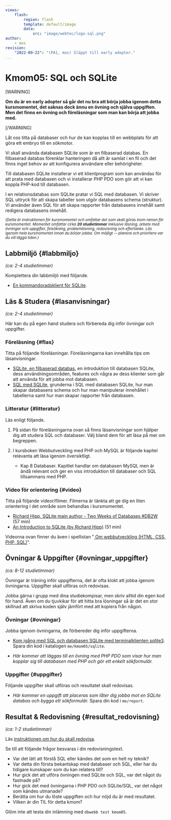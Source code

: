 ```yaml
---
views:
    flash:
        region: flash
        template: default/image
        data:
            src: "image/webtec/logo-sql.png"
author:
    - mos
revision:
    "2022-09-22": "(PA1, mos) Släppt till early adopter."
...
```

Kmom05: SQL och SQLite
==================================

<!--
[WARNING]

**Kursutveckling pågår inför hösten 2022. Använd inte materialet innan denna rutan är borttagen.**

[/WARNING]

-->

[WARNING]

**Om du är en early adopter så går det nu bra att börja jobba igenom detta kursmomentet, det saknas dock ännu en övning och själva uppgiften. Men det finns en övning och föreläsningar som man kan börja att jobba med.**

[/WARNING]

Låt oss titta på databaser och hur de kan kopplas till en webbplats för att göra ett embryo till en sökmotor.

Vi skall använda databasen SQLite som är en filbaserad databas. En filbaserad databas förenklar hanteringen då allt är samlat i en fil och det finns inget behov av att konfigurera användare eller behörigheter.

Till databasen SQLite installerar vi ett klientprogram som kan användas för att prata med databasen och vi installerar PHP PDO som gör att vi kan koppla PHP-kod till databasen. <!-- Vi prövar olika klienter, en variant för desktop och en terminalbaserad. -->

I en relationsdatabas som SQLite pratar vi SQL med databasen. Vi skriver SQL uttryck för att skapa tabeller som utgör databasens schema (struktur). Vi använder även SQL för att skapa rapporter från databasens innehåll samt redigera databasens innehåll.

<!--more-->

<!--
Så här kan det se ut när du är klar med kursmomentet.

[FIGURE src="image/webtec/pdo/search-result.png?w=w3" caption="Resultatet från sökningen presenteras."]

[FIGURE src="image/webtec/pdo/insert-filled.png?w=w3" caption="Formuläret är ifyllt med värden."]

[FIGURE src="image/webtec/pdo/search-delete.png?w=w3" caption="Klicka på ett id för att se mer, eller update/delete för att modifiera raden."]
-->




<small><i>(Detta är instruktionen för kursmomentet och omfattar det som skall göras inom ramen för kursmomentet. Momentet omfattar cirka **20 studietimmar** inklusive läsning, arbete med övningar och uppgifter, felsökning, problemlösning, redovisning och eftertanke. Läs igenom hela kursmomentet innan du börjar jobba. Om möjligt -- planera och prioritera var du vill lägga tiden.)</i></small>

<!--st op-->



Labbmiljö  {#labbmiljo}
---------------------------------

*(ca: 2-4 studietimmar)*

Komplettera din labbmiljö med följande.

* [En kommandoradsklient för SQLite](labbmiljo/sqlite3).



Läs & Studera  {#lasanvisningar}
---------------------------------

*(ca: 2-4 studietimmar)*

Här kan du på egen hand studera och förbereda dig inför övningar och uppgifter.



### Föreläsning {#flas}

Titta på följande föreläsningar. Föreläsningarna kan innehålla tips om läsanvisningar.

* [SQLite, en filbaserad databas](./../forelasning/sqlite-en-filbaserad-databas), en introduktion till databasen SQLite, dess användningsområden, features och några av dess klienter som går att använda för att jobba mot databasen.
* [SQL med SQLite](./../forelasning/sql-med-sqlite), grunderna i SQL med databasen SQLite, hur man skapar databasens schema och hur man manipulerar innehållet i tabellerna samt hur man skapar rapporter från databasen.

<!--
* Del I av PHP PDO föreläsning, grunderna samt rapporter till sökformulär
* PHP PDO med SQLite del I?
-->



### Litteratur  {#litteratur}

Läs enligt följande.

1. På sidan för föreläsningarna ovan så finns läsanvisningar som hjälper dig att studera SQL och databaser. Välj bland dem för att läsa på mer om begreppen.

1. I kursboken Webbutveckling med PHP och MySQL är följande kapitel relevanta att läsa igenom översiktligt.
    * Kap 8 Databaser. Kapitlet handlar om databasen MySQL men är ändå relevant och ger en viss introduktion till databaser och SQL tillsammans med PHP.



### Video för orientering {#video}

Titta på följande videor/filmer. Filmerna är tänkta att ge dig en liten orientering i det område som behandlas i kursmomentet.

* [Richard Hipp, SQLite main author - Two Weeks of Databases #DB2W](https://www.youtube.com/watch?v=2eaQzahCeh4) (57 min)
* [An Introduction to SQLite (by Richard Hipp)](https://www.youtube.com/watch?v=giAMt8Tj-84) (51 min)

Videorna ovan finner du även i spellistan "[ Om webbutveckling (HTML, CSS, PHP, SQL)](https://www.youtube.com/playlist?list=PLKtP9l5q3ce-Qp6DTS_2s6q-Br66ufoWc)".



Övningar & Uppgifter  {#ovningar_uppgifter}
-------------------------------------------

*(ca: 8-12 studietimmar)*

Övningar är träning inför uppgifterna, det är ofta klokt att jobba igenom övningarna. Uppgifter skall utföras och redovisas.

Jobba gärna i grupp med dina studiekompisar, men skriv alltid din egen kod för hand. Även om du tjuvkikar för att hitta bra lösningar så är det en stor skillnad att skriva koden själv jämfört med att kopiera från någon.



### Övningar {#ovningar}

Jobba igenom övningarna, de förbereder dig inför uppgifterna.

* [Kom igång med SQL och databasen SQLite med terminalklienten sqlite3](kunskap/kom-igang-med-sql-och-databasen-sqlite-med-terminalklienten-sqlite3). Spara din kod i katalogen `me/kmom05/sqlite`.

* _Här kommer att läggas till en övning med PHP PDO som visar hur man kopplar sig till databasen med PHP och gör ett enkelt sökformulär._

<!--

* Splitta artikeln i kmom06 till två artiklar.

* Mer fokus på att använda befintlig databas och mindre på att bygga en egen databas?

* Sökformulär mot databasen?

    * Dels visa sökresultatet likt Google
    * Visa namn i en tabell
    * Visa detaljer om ett namn ?name=Mikael
    * Detaljer om datum ?date=29/9
-->



### Uppgifter {#uppgifter}

Följande uppgifter skall utföras och resultatet skall redovisas.

* _Här kommer en uppgift att placeras som låter dig jobba mot en SQLite databas och bygga ett sökformulär._ Spara din kod i `me/report`.

<!--
* Gör uppgiften "[Bygg en databas med SQL](uppgift/bygg-en-databas-med-sql)".

Byt uppgift, kalender ish? med GET
* Gör uppgiften "[Bygg en databas med SQL](uppgift/bygg-en-databas-med-sql)". <!-- Nej, inte så mycket fokus på att bygga en egen databas, istället använder vi en som finns. -->

<!--
Sök på namn.
Sök på datum.
Sök mot flera tabeller.

Namndatabasen, en "sökmotor".
Månens faser?
Helgdagar?
Koppla till kalendern och lägg in namnsdag på varje dag.




* Lägg tillbaka PHP-guiden och lägg till stycke om databas/PDO för att komplettera artikeln.

* Använd funktioner för att bygga på kmom04.

Inför labbarna (kmom04-06) om det känns som det behövs och om det känns att det finns utrymme (koppla till guiden?)

1. Gör uppgiften "[PHP lab 5: utforska inbyggda funktioner](uppgift/php-lab5-utforska-inbyggda-funktioner)". Spara filerna i katalogen `me/kmom05/lab5`.


Extrauppgift minnessaker från fil till databasen.

1. Gör laborationen "[SQL lab 1, introduktion till SQL](uppgift/sql-lab-1-introduktion-till-sql)" som låter dig träna på SQL kommandon.

1. Gör uppgiften "[Gör en multisida för att söka i en databas](uppgift/bygg-en-multisida-for-att-soka-i-en-databas)". Spara filerna under `me/kmom05/jetty`.

1. Gör uppgiften "[Lab 6: PHP PDO och databasen SQLite](uppgift/php-lab6-php-pdo-och-databasen-sqlite)". Spara filerna i katalogen `me/kmom06/lab6`.

1. Gör uppgiften "[Bygg ut din htmlphp me-sida till version 5](uppgift/htmlphp-projekt-5)". Spara filerna i katalogen `me/kmom05/me5`.

1. Gör uppgiften "[Bygg ut din me-sida till version 6](uppgift/bygg-ut-din-htmlphp-me-sida-till-version-6)". Spara filerna i katalogen `me/kmom06/me6`.

1. Lägg till en inloggning på din mesida och styr så att man måste vara inloggad för att kunna redigera (lägga till, uppdatera, radera) i databasen. Kursrepot innehåller ett exempel på login i `example/login` som du kan utgå ifrån. Använd doe:doe och admin:admin som användare och lösenord.

1. Flytta användare och lösenord från din `config.php` och lägg in dem i en ny tabell i databasen.

-->



<!--
### Överkurs och extra uppgifter {#extra}

Här följer extra uppgifter som du kan utföra för att lära dig mer, om du har tid, lust och energi.

-->

<!--
* Koppla kalender till todo, troligen för svårt?

* Sök namn

* Login, gör ett komplett loginskript/hantering
* Extra övning som visa inloggninig, eller lägg som extrauppgift
* Inloggning av användare med lösenord.
-->




Resultat & Redovisning  {#resultat_redovisning}
-----------------------------------------------

*(ca: 1-2 studietimmar)*

Läs [instruktionen om hur du skall redovisa](./../redovisa).

Se till att följande frågor besvaras i din redovisningstext.

* Var det lätt att förstå SQL eller kändes det som en helt ny teknik?
* Var detta din första bekantskap med databaser och SQL, eller har du tidigare kunskaper som du kan relatera till?
* Hur gick det att utföra övningen med SQLite och SQL, var det något du fastnade på?
* Hur gick det med övningarna i PHP PDO och SQLite/SQL, var det något som kändes utmanade?
* Berätta om hur du löste uppgiften och hur nöjd du är med resultatet. <!--Berätta även om du försökte på någon av extrauppgifterna.-->
* Vilken är din TIL för detta kmom?

Glöm inte att testa din inlämning med `dbwebb test kmom05`.
